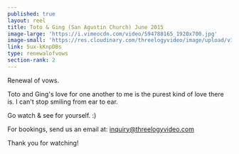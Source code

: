 ```yaml
---
published: true
layout: reel
title: Toto & Ging (San Agustin Church) June 2015
image-large: 'https://i.vimeocdn.com/video/594788165_1920x700.jpg'
image-small: 'https://res.cloudinary.com/threelogyvideo/image/upload/v1528725275/toto_ws.jpg'
link: 5ux-kKnpDBs
type: renewalofvows
section-rank: 2
---
```

Renewal of vows.

Toto and Ging's love for one another to me is the purest kind of love there is. I can't stop smiling from ear to ear.

Go watch & see for yourself. :)

For bookings, send us an email at: inquiry@threelogyvideo.com

Thank you for watching!
